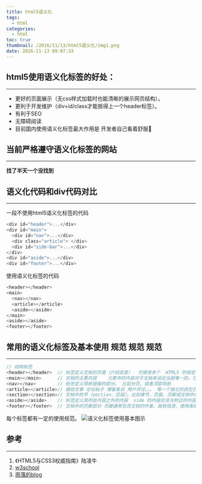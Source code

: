 ```yaml
---
title: html5语义化
tags:
  - html
categories:
  - html
toc: true
thumbnail: /2016/11/13/html5语义化/img1.png
date: 2016-11-13 09:07:33
---
```


## html5使用语义化标签的好处：
---
- 更好的页面展示（无css样式加载时也能清晰的展示网页结构）。
- 更利于开发维护（div+id/class才能抵得上一个header标签）。
- 有利于SEO
- 无障碍阅读
- 目前国内使用语义化标签最大作用是 开发者自己看着舒服🤪
<!--more-->

## 当前严格遵守语义化标签的网站
---
  **找了半天一个没找到**

## 语义化代码和div代码对比
---
一段不使用html5语义化标签的代码
```` javascript
<div id="header">...</div>
<div id="main">
  <div id="nav">...</div> 
  <div class="article"> </div>
  <div id="side-bar">...</div>
</div>
<div id="aside">...</div>
<div id="footer">...</div>


````
使用语义化标签的代码
````javascript
<header></header>
<main>
  <nav></nav>
  <article></article>
  <aside></aside>
</main>
<aside></aside>
<footer></footer>

````

## 常用的语义化标签及基本使用 **规范 规范 规范**
---
````javascript
// 结构标签
<header></header>  // 标签定义文档的页眉（介绍信息）  可使用多个  HTML5 的规定<header>都应包含某个级别的标题
<main></main>      // 文档的主要内容    元素中的内容对于文档来说应当是唯一的。它不应包含在文档中重复出现的内容，比如侧栏、导航栏、版权信息、站点标志或搜索表单。  在一个文档中，不能出现一个以上的 <main> 元素。<main> 元素不能是以下元素的后代：<article>、<aside>、<footer>、<header> 或 <nav>。
<nav></nav>        // 标签定义导航链接的部分。 比如分页，或者顶部导航
<article></article>// 报纸文章 论坛帖子 博客条目 用户评论。。。 等一个独立的自包含内容  内部可使用header
<section></section>// 文档中的节（section、区段）。比如章节、页眉、页脚或文档中的其他部分。实际开发中基本当div用了
<aside></aside>    // 标签定义其所处内容之外的内容  side 的内容应该与附近的内容相关。
<footer></footer>  // 文档中的页脚部分 页脚通常包含文档的作者、版权信息、使用条款链接、联系信息等等。可使用多个
````
每个标签都有一定的使用规范。
![语义化标签使用基本图示](插入图片测试/img1.png)

## 参考
---
1. 《HTML5与CSS3权威指南》陆凌牛
2. [w3school](https://www.w3school.com.cn/)
3. [雨落的blog](https://rainylog.com/post/ife-note-1/)
